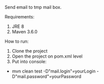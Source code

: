 Send email to tmp mail box. 

Requirements:
1. JRE 8
2. Maven 3.6.0

How to run:
1. Clone the project
2. Open the project on pom.xml level
3. Put into console:
- mvn clean test -D"mail.login"=yourLogin -D"mail.password"=yourPassword
